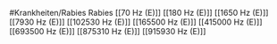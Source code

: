 #Krankheiten/Rabies
Rabies
[[70 Hz (E)]]
[[180 Hz (E)]]
[[1650 Hz (E)]]
[[7930 Hz (E)]]
[[102530 Hz (E)]]
[[165500 Hz (E)]]
[[415000 Hz (E)]]
[[693500 Hz (E)]]
[[875310 Hz (E)]]
[[915930 Hz (E)]]